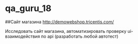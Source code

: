 # qa_guru_18

##Сайт магазина http://demowebshop.tricentis.com/

Исследовать сайт магазина, автоматизировать проверку ui-взаимодействия по api (разработать любой автотест)